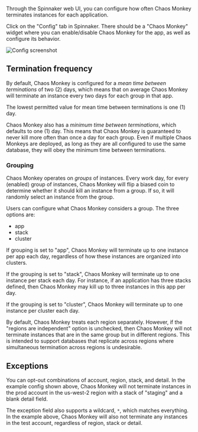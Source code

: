 Through the Spinnaker web UI, you can configure how often Chaos Monkey
terminates instances for each application.

Click on the "Config" tab in Spinnaker. There should be a "Chaos Monkey"
widget where you can enable/disable Chaos Monkey for the app, as well as
configure its behavior.

![Config screenshot](config.png)

## Termination frequency

By default, Chaos Monkey is configured for a *mean time between terminations* of
two (2) days, which means that on average Chaos Monkey will terminate an
instance every two days for each group in that app.

The lowest permitted value for mean time between terminations is one (1) day.

Chaos Monkey also has a *minimum time between terminations*, which defaults to
one (1) day. This means that Chaos Monkey is guaranteed to never kill more often
than once a day for each group. Even if multiple Chaos Monkeys are deployed, as
long as they are all configured to use the same database, they will obey the
minimum time between terminations.

### Grouping

Chaos Monkey operates on *groups* of instances. Every work day, for every
(enabled) group of instances, Chaos Monkey will flip a biased coin to determine
whether it should kill an instance from a group. If so, it will randomly
select an instance from the group.

Users can configure what Chaos Monkey considers a group.  The three options are:

* app
* stack
* cluster

If grouping is set to "app", Chaos Monkey will terminate up to one instance per
app each day, regardless of how these instances are organized into clusters.

If the grouping is set to "stack", Chaos Monkey will terminate up to one instance per
stack each day. For instance, if an application has three stacks defined, then
Chaos Monkey may kill up to three instances in this app per day.

If the grouping is set to "cluster", Chaos Monkey will terminate up to one
instance per cluster each day.

By default, Chaos Monkey treats each region separately. However, if the "regions
are independent" option is unchecked, then Chaos Monkey will not terminate
instances that are in the same group but in different regions. This is intended
to support databases that replicate across regions where simultaneous
termination across regions is undesirable.

## Exceptions

You can opt-out combinations of account, region, stack, and detail. In the
example config shown above, Chaos Monkey will not terminate instances in the
prod account in the us-west-2 region with a stack of "staging" and a blank
detail field.

The exception field also supports a wildcard, `*`, which matches everything. In
the example above, Chaos Monkey will also not terminate any instances in the
test account, regardless of region, stack or detail.
